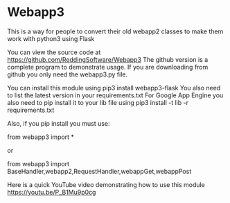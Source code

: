 # Webapp3

This is a way for people to convert their old webapp2 classes to make them work with python3 using Flask

You can view the source code at https://github.com/ReddingSoftware/Webapp3
The github version is a complete program to demonstrate usage. If you are downloading from github you only need the webapp3.py file. 

You can install this module using pip3 install webapp3-flask
You also need to list the latest version in your requirements.txt
For Google App Engine you also need to pip install it to your lib file using pip3 install -t lib -r requirements.txt


Also, if you pip install you must use:

from webapp3 import * 

or 

from webapp3 import BaseHandler,webapp2,RequestHandler,webappGet,webappPost


Here is a quick YouTube video demonstrating how to use this module https://youtu.be/P_B1Mu9p0cg

